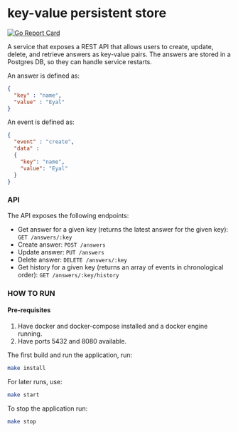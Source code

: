 # key-value persistent store

[![Go Report Card](https://goreportcard.com/badge/github.com/eyalgolan/key-value-persistent-store)](https://goreportcard.com/report/github.com/eyalgolan/key-value-persistent-store)

A service that exposes a REST API that allows users to create, update, delete, and retrieve answers as key-value pairs.
The answers are stored in a Postgres DB, so they can handle service restarts.

An answer is defined as:

```json
{
  "key" : "name",
  "value" : "Eyal"
}
```

An event is defined as:
```json
{
  "event" : "create",
  "data" : 
  {
    "key": "name",
    "value": "Eyal"
  }
}
```
### API
The API exposes the following endpoints:

* Get answer for a given key (returns the latest answer for the given key): ```GET /answers/:key```
* Create answer: ```POST /answers```
* Update answer: ```PUT /answers```
* Delete answer: ```DELETE /answers/:key```
* Get history for a given key (returns an array of events in chronological order):
```GET /answers/:key/history```


### HOW TO RUN
#### Pre-requisites
1. Have docker and docker-compose installed and a docker engine running.
2. Have ports 5432 and 8080 available.

The first build and run the application, run:
```bash
make install
```
For later runs, use:
```bash
make start
```
To stop the application run:
```bash
make stop
```
